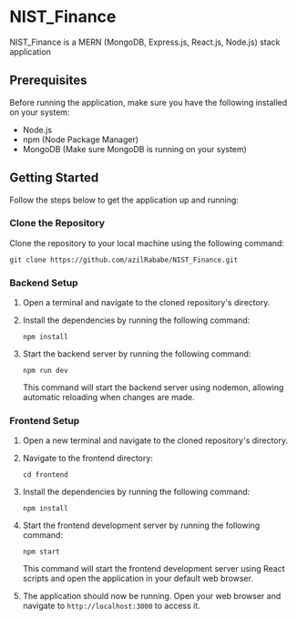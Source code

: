 # NIST_Finance

NIST_Finance is a MERN (MongoDB, Express.js, React.js, Node.js) stack application

## Prerequisites

Before running the application, make sure you have the following installed on your system:

- Node.js
- npm (Node Package Manager)
- MongoDB (Make sure MongoDB is running on your system)

## Getting Started

Follow the steps below to get the application up and running:

### Clone the Repository

Clone the repository to your local machine using the following command:

```
git clone https://github.com/azilRababe/NIST_Finance.git
```

### Backend Setup

1. Open a terminal and navigate to the cloned repository's directory.

2. Install the dependencies by running the following command:

   ```
   npm install
   ```

3. Start the backend server by running the following command:

   ```
   npm run dev
   ```

   This command will start the backend server using nodemon, allowing automatic reloading when changes are made.

### Frontend Setup

1. Open a new terminal and navigate to the cloned repository's directory.

2. Navigate to the frontend directory:

   ```
   cd frontend
   ```

3. Install the dependencies by running the following command:

   ```
   npm install
   ```

4. Start the frontend development server by running the following command:

   ```
   npm start
   ```

   This command will start the frontend development server using React scripts and open the application in your default web browser.

5. The application should now be running. Open your web browser and navigate to `http://localhost:3000` to access it.
